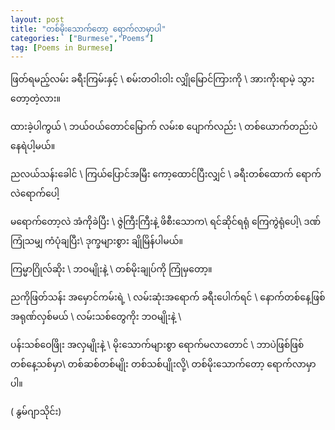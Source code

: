```yaml
---
layout: post
title: "တစ်မိုးသောက်တော့ ရောက်လာမှာပါ"
categories:  ["Burmese","Poems"]
tag: [Poems in Burmese]
---
```



ဖြတ်ရမည့်လမ်း ခရီးကြမ်းနှင့် \\
စမ်းတဝါးဝါး လျှိုမြောင်ကြားကို \\
အားကိုးရာမဲ့ သွားတော့တဲ့လား။  

ထားခဲ့ပါကွယ် \\
ဘယ်ဝယ်တောင်မြောက် လမ်းစ ပျောက်လည်း \\
တစ်ယောက်တည်းပဲ  နေရဲပါ့မယ်။
<!-- more -->
ညလယ်သန်းခေါင် \\
ကြယ်ပြောင်အမြီး ကော့ထောင်ပြီးလျှင် \\
ခရီးတစ်ထောက် ရောက်လဲရောက်ပေါ့

မရောက်တော့လဲ အံကိုခဲပြီး \\
ဇွဲကြီးကြီးနဲ့ ဖိစီးသောက\\
ရင်ဆိုင်ရရုံ ကြေကွဲရုံပေါ့\\
ဒဏ်ကြုံသမျှ ကံပုံချပြီး\\
ဒုက္ခများစွား ချိုမြိန်ပါမယ်။

ကြမ္မာဂြိုလ်ဆိုး \\
ဘဝမျိုးနဲ့ \\
တစ်မိုးချုပ်ကို ကြုံမှတော့။

ညကိုဖြတ်သန်း အမှောင်ကမ်းရဲ့ \\
လမ်းဆုံးအရောက် ခရီးပေါက်ရင် \\
နောက်တစ်နေ့ဖြစ် အရုဏ်လှစ်မယ် \\
လမ်းသစ်တွေကိုး ဘဝမျိုးနဲ့ \\

ပန်းသစ်ဝေဖြိုး အလှမျိုးနဲ့ \\
မိုးသောက်များစွာ ရောက်မလာတောင် \\
ဘာပဲဖြစ်ဖြစ် တစ်နေ့သစ်မှာ\\
တစ်ဆစ်တစ်မျိုး တစ်သစ်ပျိုးလို့\\
တစ်မိုးသောက်တော့ ရောက်လာမှာပါ။

( နွမ်ဂျာသိုင်း)
